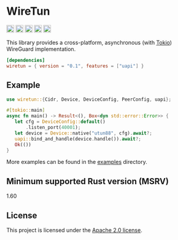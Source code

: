 # WireTun

[<img alt="github" height="20" src="https://img.shields.io/badge/github-lodrem/wiretun-8da0cb?style=for-the-badge&labelColor=555555&logo=github">](https://github.com/lodrem/wiretun)
[<img alt="crates.io" height="20" src="https://img.shields.io/crates/v/wiretun.svg?style=for-the-badge&color=fc8d62&logo=rust">](https://crates.io/crates/wiretun)
[<img alt="docs.rs" height="20" src="https://img.shields.io/docsrs/wiretun?style=for-the-badge">](https://docs.rs/wiretun)
[<img alt="build status" height="20" src="https://img.shields.io/github/workflow/status/lodrem/wiretun/CI/master?style=for-the-badge">](https://github.com/lodrem/wiretun/actions?query%3Amaster)
[<img alt="dependency status" height="20" src="https://deps.rs/repo/github/lodrem/wiretun/status.svg?style=for-the-badge">](https://deps.rs/repo/github/lodrem/wiretun)

This library provides a cross-platform, asynchronous (with [Tokio](https://tokio.rs/)) WireGuard implementation.

```toml
[dependencies]
wiretun = { version = "0.1", features = ["uapi"] }
```

## Example

```rust
use wiretun::{Cidr, Device, DeviceConfig, PeerConfig, uapi};

#[tokio::main]
async fn main() -> Result<(), Box<dyn std::error::Error>> {
   let cfg = DeviceConfig::default()
       .listen_port(40001);
   let device = Device::native("utun88", cfg).await?;
   uapi::bind_and_handle(device.handle()).await?;
   Ok(())
}
```

More examples can be found in the [examples](examples) directory.

## Minimum supported Rust version (MSRV)

1.60

## License

This project is licensed under the [Apache 2.0 license](LICENSE).
